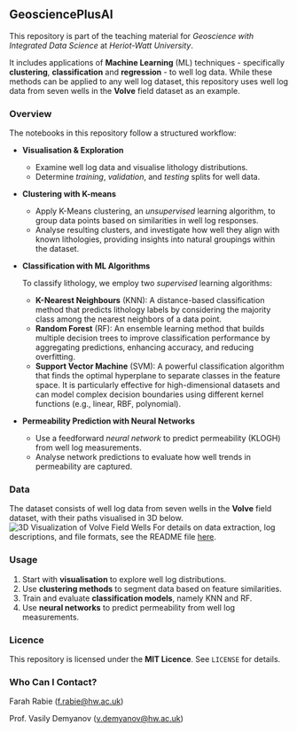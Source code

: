 ## GeosciencePlusAI

This repository is part of the teaching material for *Geoscience with Integrated Data Science* at *Heriot-Watt University*.

It includes applications of **Machine Learning** (ML) techniques - specifically **clustering**, **classification** and **regression** - to well log data. While these methods can be applied to any well log dataset, this repository uses well log data from seven wells in the **Volve** field dataset as an example. 

### Overview

The notebooks in this repository follow a structured workflow:

- **Visualisation & Exploration**  
   - Examine well log data and visualise lithology distributions.  
   - Determine *training*, *validation*, and *testing* splits for well data. 

- **Clustering with K-means**  
   - Apply K-Means clustering, an *unsupervised* learning algorithm, to group data points based on similarities in well log responses.
   - Analyse resulting clusters, and investigate how well they align with known lithologies, providing insights into natural groupings within the dataset.

- **Classification with ML Algorithms**
   
   To classify lithology, we employ two *supervised* learning algorithms:
   - **K-Nearest Neighbours** (KNN): A distance-based classification method that predicts lithology labels by considering the majority class among the nearest neighbors of a data point.
   - **Random Forest** (RF): An ensemble learning method that builds multiple decision trees to improve classification performance by aggregating predictions, enhancing accuracy, and reducing overfitting.
   - **Support Vector Machine** (SVM): A powerful classification algorithm that finds the optimal hyperplane to separate classes in the feature space. It is particularly effective for high-dimensional datasets and can model complex decision boundaries using different kernel functions (e.g., linear, RBF, polynomial).
 
- **Permeability Prediction with Neural Networks**  
   - Use a feedforward *neural network* to predict permeability (KLOGH) from well log measurements.
   - Analyse network predictions to evaluate how well trends in permeability are captured.

### Data

The dataset consists of well log data from seven wells in the **Volve** field dataset, with their paths visualised in 3D below. 
![3D Visualization of Volve Field Wells](https://github.com/farah-rabie/GeosciencePlusAI/blob/main/Data/Images/3D%20Visualisation%20of%20Volve%20Field%20Wells.png)
For details on data extraction, log descriptions, and file formats, see the README file [here]([Data/README.md](https://github.com/farah-rabie/GeosciencePlusAI/blob/main/Data/README.md)).

### Usage

1. Start with **visualisation** to explore well log distributions.  
2. Use **clustering methods** to segment data based on feature similarities.  
3. Train and evaluate **classification models**, namely KNN and RF.
4. Use **neural networks** to predict permeability from well log measurements.

### Licence

This repository is licensed under the **MIT Licence**. See `LICENSE` for details.

### Who Can I Contact?
Farah Rabie (f.rabie@hw.ac.uk)

Prof. Vasily Demyanov (v.demyanov@hw.ac.uk)
